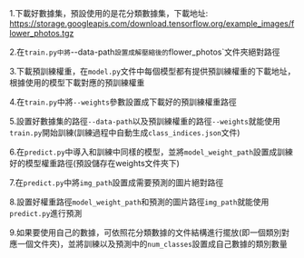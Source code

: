 1.下載好數據集，預設使用的是花分類數據集，下載地址: https://storage.googleapis.com/download.tensorflow.org/example_images/flower_photos.tgz

2.在`train.py中將`--data-path`設置成解壓縮後的`flower_photos`文件夾絕對路徑

3.下載預訓練權重，在`model.py`文件中每個模型都有提供預訓練權重的下載地址，根據使用的模型下載對應的預訓練權重

4.在`train.py`中將`--weights`參數設置成下載好的預訓練權重路徑

5.設置好數據集的路徑`--data-path`以及預訓練權重的路徑`--weights`就能使用`train.py`開始訓練(訓練過程中自動生成`class_indices.json`文件)

6.在`predict.py`中導入和訓練中同樣的模型，並將`model_weight_path`設置成訓練好的模型權重路徑(預設儲存在weights文件夾下)

7.在`predict.py`中將`img_path`設置成需要預測的圖片絕對路徑

8.設置好權重路徑`model_weight_path`和預測的圖片路徑`img_path`就能使用`predict.py`進行預測

9.如果要使用自己的數據，可依照花分類數據的文件結構進行擺放(即一個類別對應一個文件夾)，並將訓練以及預測中的`num_classes`設置成自己數據的類別數量
